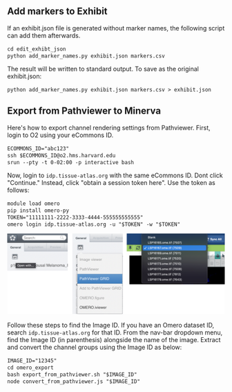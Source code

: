 ## Add markers to Exhibit

If an exhibit.json file is generated without marker names, the following script can add them afterwards.

```
cd edit_exhibt_json
python add_marker_names.py exhibit.json markers.csv
```

The result will be written to standard output. To save as the original exhibit.json:

```
python add_marker_names.py exhibit.json markers.csv > exhibit.json
```

## Export from Pathviewer to Minerva

Here's how to export channel rendering settings from Pathviewer. First, login to O2 using your eCommons ID.

```
ECOMMONS_ID="abc123"
ssh $ECOMMONS_ID@o2.hms.harvard.edu
srun --pty -t 0-02:00 -p interactive bash
```

Now, login to `idp.tissue-atlas.org` with the same eCommons ID. Dont click "Continue." Instead, click "obtain a session token here". Use the token as follows:

```
module load omero
pip install omero-py
TOKEN="11111111-2222-3333-4444-555555555555"
omero login idp.tissue-atlas.org -u "$TOKEN" -w "$TOKEN"
```

![workflow for finding an image ID in pathviewer](screenshots/workflow.png)

Follow these steps to find the Image ID. If you have an Omero dataset ID, search `idp.tissue-atlas.org` for that ID. From the nav-bar dropdown menu, find the Image ID (in parenthesis) alongside the name of the image. Extract and convert the channel groups using the Image ID as below:

```
IMAGE_ID="12345"
cd omero_export
bash export_from_pathviewer.sh "$IMAGE_ID"
node convert_from_pathviewer.js "$IMAGE_ID"
```
